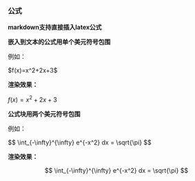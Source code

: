 ### 公式  

**markdown支持直接插入latex公式**  

**嵌入到文本的公式用单个美元符号包围**  

例如：

\$f(x)=x^2+2x+3$   

**渲染效果：**  

$f(x)=x^2+2x+3$  

**公式块用两个美元符号包围**    

例如：

\$\$
\int_{-\infty}\^{\infty} e\^{-x^2} dx = \sqrt{\pi}
$$  

**渲染效果：**  

$$
\int_{-\infty}^{\infty} e^{-x^2} dx = \sqrt{\pi}
$$